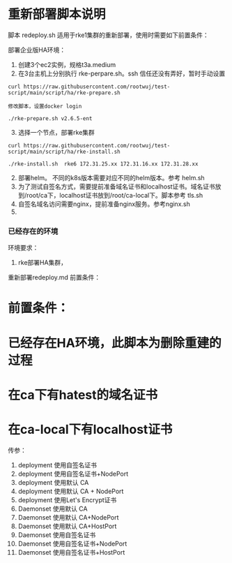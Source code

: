 # 重新部署脚本说明

脚本 redeploy.sh 适用于rke1集群的重新部署，使用时需要如下前置条件：

部署企业版HA环境：
1. 创建3个ec2实例，规格t3a.medium
2. 在3台主机上分别执行 rke-perpare.sh。ssh 信任还没有弄好，暂时手动设置
```
curl https://raw.githubusercontent.com/rootwuj/test-script/main/script/ha/rke-prepare.sh

修改脚本，设置docker login

./rke-prepare.sh v2.6.5-ent

```
3. 选择一个节点，部署rke集群
```
curl https://raw.githubusercontent.com/rootwuj/test-script/main/script/ha/rke-install.sh

./rke-install.sh  rke6 172.31.25.xx 172.31.16.xx 172.31.28.xx
```




2. 部署helm。 不同的k8s版本需要对应不同的helm版本。参考 helm.sh
3. 为了测试自签名方式，需要提前准备域名证书和localhost证书。域名证书放到/root/ca下，localhost证书放到/root/ca-local下。脚本参考 tls.sh
4. 自签名域名访问需要nginx，提前准备nginx服务。参考nginx.sh
5. 




### 已经存在的环境

环境要求：
1. rke部署HA集群，



重新部署redeploy.md 前置条件：

# 前置条件：
# 已经存在HA环境，此脚本为删除重建的过程
# 在ca下有hatest的域名证书
# 在ca-local下有localhost证书


传参：
1. deployment 使用自签名证书
2. deployment 使用自签名证书+NodePort
3. deployment 使用默认 CA 
4. deployment 使用默认 CA + NodePort
5. deployment 使用Let's Encrypt证书
6. Daemonset 使用默认 CA
7. Daemonset 使用默认 CA+NodePort
8. Daemonset 使用默认 CA+HostPort
9. Daemonset 使用自签名证书
10. Daemonset 使用自签名证书+NodePort
11. Daemonset 使用自签名证书+HostPort
